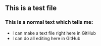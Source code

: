 
## This is a test file
### This is a normal text which tells me:
* I can make a text file right here in GitHub
* I can do all editing here in GitHub

